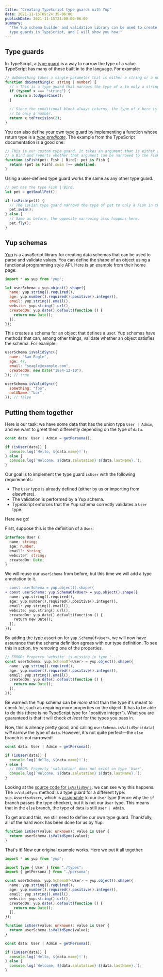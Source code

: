 ```yaml
---
title: "Creating TypeScript type guards with Yup"
date: 2021-11-15T09:24:35-06:00
publishDate: 2021-11-15T21:00:00-06:00
summary:
  "The Yup schema builder and validation library can be used to create powerful
  type guards in TypeScript, and I will show you how!"
---
```


## Type guards

In TypeScript, a
[type guard](https://www.typescriptlang.org/docs/handbook/2/narrowing.html) is a
way to narrow the type of a value. TypeScript has many of these built in to the
language. For example:

```ts
// doSomething takes a single parameter that is either a string or a number.
function doSomething(x: string | number) {
  // ⬇ This is a type guard that narrows the type of x to only a string.
  if (typeof x === "string") {
    return x.toUpperCase();
  }

  // Since the conditional block always returns, the type of x here is narrowed
  // to only a number.
  return x.toPrecision(2);
}
```

You can also define your own type guard by implementing a function whose return
type is a
[_type predicate_](https://www.typescriptlang.org/docs/handbook/2/narrowing.html#using-type-predicates).
The example from the TypeScript documentation is a good one:

```ts
// This is our custom type guard. It takes an argument that is either a Fish or
// a Bird and reports whether that argument can be narrowed to the Fish type.
function isFish(pet: Fish | Bird): pet is Fish {
  return (pet as Fish).swim !== undefined;
}
```

Using a user-defined type guard works the same as any other type guard.

```ts
// pet has the type Fish | Bird.
let pet = getSmallPet();

if (isFish(pet)) {
  // The isFish type guard narrows the type of pet to only a Fish in this block.
  pet.swim();
} else {
  // Same as before, the opposite narrowing also happens here.
  pet.fly();
}
```

## Yup schemas

[Yup](https://github.com/jquense/yup) is a JavaScript library for creating data
schemas that can be used to parse and validate values. You can define the shape
of an object using a functional programming style API. Here is an example from
their home page:

```js
import * as yup from "yup";

let userSchema = yup.object().shape({
  name: yup.string().required(),
  age: yup.number().required().positive().integer(),
  email: yup.string().email(),
  website: yup.string().url(),
  createdOn: yup.date().default(function () {
    return new Date();
  }),
});
```

This creates a schema for an object that defines a user. Yup schemas have
methods that can, among other things, validate whether an object satisfies the
schema. For example:

```js
userSchema.isValidSync({
  name: "Sam Eagle",
  age: 47,
  email: "seagle@example.com",
  createdOn: new Date("1974-12-10"),
}); // true

userSchema.isValidSync({
  something: "foo",
  notAName: "bar",
}); // false
```

## Putting them together

Here is our task: we have some data that has the union type
<code>User&nbsp;|&nbsp;Admin</code>, and we want to greet them differently
depending on the type of `data`.

```ts
const data: User | Admin = getPersona();

if (isUser(data)) {
  console.log(`Hello, ${data.name}!`);
} else {
  console.log(`Welcome, ${data.salutation} ${data.lastName}.`);
}
```

Our goal is to implement the type guard `isUser` with the following
requirements:

- The `User` type is already defined (either by us or importing from elsewhere).
- The validation is performed by a Yup schema.
- TypeScript enforces that the Yup schema correctly validates a `User` type.

Here we go!

First, suppose this is the definition of a `User`:

```ts
interface User {
  name: string;
  age: number;
  email?: string;
  website?: string;
  createdOn: Date;
}
```

We will reuse our `userSchema` from before, but this time we will add a type
annotation to it.

```diff
- const userSchema = yup.object().shape({
+ const userSchema: yup.SchemaOf<User> = yup.object().shape({
  name: yup.string().required(),
  age: yup.number().required().positive().integer(),
  email: yup.string().email(),
  website: yup.string().url(),
  createdOn: yup.date().default(function () {
    return new Date();
  }),
});
```

By adding the type assertion for `yup.SchemaOf<User>`, we will now have
assurance that the schema definition agrees with our type definition. To see
this in action, try removing one of the properties.

```ts
// ERROR: Property 'website' is missing in type '...'
const userSchema: yup.SchemaOf<User> = yup.object().shape({
  name: yup.string().required(),
  age: yup.number().required().positive().integer(),
  email: yup.string().email(),
  createdOn: yup.date().default(function () {
    return new Date();
  }),
});
```

Be warned: the Yup schema can be _more_ strict than the type it's meant to check
for, such as requiring more properties on the object. It has to be able to do
this (there is no TypeScript type for "positive integer"). What you are
guaranteed is that it will check _at least_ for the types you pass in.

Now, this is already pretty good, and calling `userSchema.isValidSync(data)`
_will_ narrow the type of `data`. However, it's not quite perfect—the `else`
branch is not narrowed!

```ts
const data: User | Admin = getPersona();

if (isUser(data)) {
  console.log(`Hello, ${data.name}!`);
} else {
  // ERROR: Property 'salutation' does not exist on type 'User'.
  console.log(`Welcome, ${data.salutation} ${data.lastName}.`);
}
```

Looking at the
[source code for `isValidSync`](https://github.com/jquense/yup/blob/94cfd11b3f23e10f731efac05c5525829d10ded1/src/schema.ts?_pjax=%23js-repo-pjax-container%3Afirst-of-type%2C%20div%5Bitemtype%3D%22http%3A%2F%2Fschema.org%2FSoftwareSourceCode%22%5D%20main%3Afirst-of-type%2C%20%5Bdata-pjax-container%5D%3Afirst-of-type#L461-L464),
we can see why this happens. The `isValidSync` method is a type guard for a
different type: `yup.Asserts<User>`, which is
[assignable](https://www.typescriptlang.org/docs/handbook/type-compatibility.html)
to our `User` type (hence why the `if` branch passes the type checker), but it
is not our `User` type. This means that in the `else` branch, the type of `data`
is still `User | Admin`.

To get around this, we still need to define our own type guard. Thankfully, all
of the hard work has been done for us by Yup.

```ts
function isUser(value: unknown): value is User {
  return userSchema.isValidSync(value);
}
```

That's it! Now our original example works. Here we put it all together:

```ts
import * as yup from "yup";

import type { User } from "./types";
import { getPersona } from "./persona";

const userSchema: yup.SchemaOf<User> = yup.object().shape({
  name: yup.string().required(),
  age: yup.number().required().positive().integer(),
  email: yup.string().email(),
  website: yup.string().url(),
  createdOn: yup.date().default(function () {
    return new Date();
  }),
});

function isUser(value: unknown): value is User {
  return userSchema.isValidSync(value);
}

const data: User | Admin = getPersona();

if (isUser(data)) {
  console.log(`Hello, ${data.name}!`);
} else {
  console.log(`Welcome, ${data.salutation} ${data.lastName}.`);
}
```
